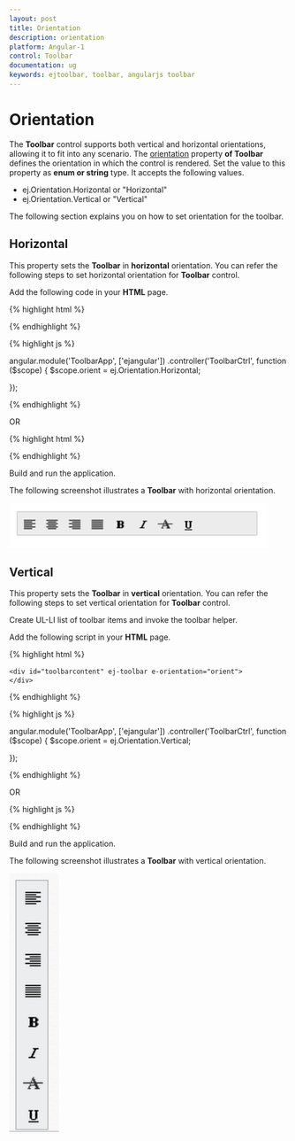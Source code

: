 ```yaml
---
layout: post
title: Orientation
description: orientation
platform: Angular-1
control: Toolbar
documentation: ug
keywords: ejtoolbar, toolbar, angularjs toolbar 
---
```


# Orientation

The **Toolbar** control supports both vertical and horizontal orientations, allowing it to fit into any scenario. The [orientation](https://help.syncfusion.com/api/js/ejtoolbar#members:orientation) property **of Toolbar** defines the orientation in which the control is rendered. Set the value to this property as **enum or string** type. It accepts the following values.

* ej.Orientation.Horizontal or "Horizontal"
* ej.Orientation.Vertical  or "Vertical"

The following section explains you on how to set orientation for the toolbar.

## Horizontal

This property sets the **Toolbar** in **horizontal** orientation. You can refer the following steps to set horizontal orientation for **Toolbar** control.

Add the following code in your **HTML** page.

{% highlight html %}

<div id="toolbarcontent" ej-toolbar e-orientation="orient">
</div>

{% endhighlight %}

{% highlight js %}

angular.module('ToolbarApp', ['ejangular'])
.controller('ToolbarCtrl', function ($scope) {
    $scope.orient = ej.Orientation.Horizontal;

});

{% endhighlight %}

OR

{% highlight html %}

<div id="toolbarcontent" ej-toolbar e-orientation="Horizontal">
</div>

{% endhighlight %}

Build and run the application.

The following screenshot illustrates a **Toolbar** with horizontal orientation.

![](Orientation_images/Orientation_img1.png)

## Vertical

This property sets the **Toolbar** in **vertical** orientation. You can refer the following steps to set vertical orientation for **Toolbar** control.

Create UL-LI list of toolbar items and invoke the toolbar helper.

Add the following script in your **HTML** page.

{% highlight html %}

    <div id="toolbarcontent" ej-toolbar e-orientation="orient">
    </div>

{% endhighlight %}

{% highlight js %}

angular.module('ToolbarApp', ['ejangular'])
.controller('ToolbarCtrl', function ($scope) {
    $scope.orient = ej.Orientation.Vertical;

});

{% endhighlight %}

OR

{% highlight js %}
  
<div id="toolbarcontent" ej-toolbar e-orientation="Vertical">
</div>

{% endhighlight %}


Build and run the application.

The following screenshot illustrates a **Toolbar** with vertical orientation.

![](Orientation_images/Orientation_img2.png)